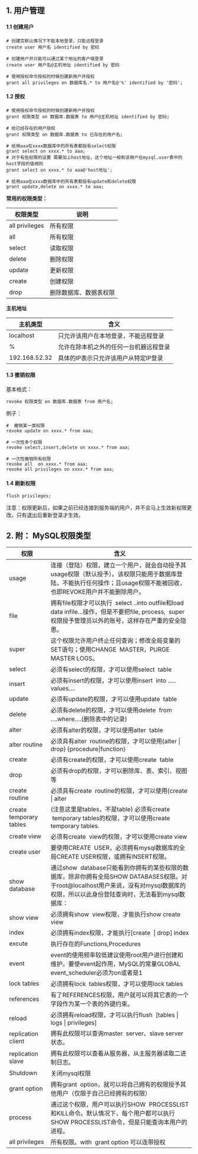 ## 1. 用户管理

#### 1.1 创建用户

```mysql
# 创建完默认情况下不能本地登录，只能远程登录
create user 用户名 identified by 密码

# 创建用户并只能可以通过某个地址的客户端登录
create user 用户名@主机地址 identified by 密码

# 使用授权命令授权的时候创建新用户并授权
grant all privileges on 数据库名.* to 用户名@'%' identified by '密码';
```

#### 1.2 授权

```mysql
# 使用授权命令授权的时候创建新用户并授权
grant 权限类型 on 数据库.数据表 to 用户@主机地址 identified by 密码;

# 给已经存在的用户授权
grant 权限类型 on 数据库.数据表 to 已存在的用户名;

# 给用aaa在xxxx数据库中的所有表都授有select权限
grant select on xxxx.* to aaa;
# 对于有些权限的设置 需要加上host地址，这个地址一般和该用户在mysql.user表中的host字段的值相同
grant select on xxxx.* to aaa@'host地址';

# 给用aaa在xxxx数据库中的所有表都授有update和delete权限
grant update,delete on xxxx.* to aaa;
```

**常用的权限类型：**

| 权限类型       | 说明                   |
| -------------- | ---------------------- |
| all privileges | 所有权限               |
| all            | 所有权限               |
| select         | 读取权限               |
| delete         | 删除权限               |
| update         | 更新权限               |
| create         | 创建权限               |
| drop           | 删除数据库、数据表权限 |

**主机地址**

| 主机类型      | 含义                                   |
| ------------- | -------------------------------------- |
| localhost     | 只允许该用户在本地登录，不能远程登录   |
| %             | 允许在除本机之外的任何一台机器远程登录 |
| 192.168.52.32 | 具体的IP表示只允许该用户从特定IP登录   |

#### 1.3 撤销权限

基本格式：

```mysql
revoke 权限类型 on 数据库.数据表 from 用户名;
```

例子：

```mysql
#  撤销某一类权限
revoke update on xxxx.* from aaa;

# 一次性多个权限
revoke select,insert,delete on xxxx.* from aaa;

# 一次性撤销所有权限
revoke all  on xxxx.* from aaa;
revoke all privileges on xxxx.* from aaa;
```

#### 1.4 刷新权限

```mysql
flush privileges;
```

注意：权限更新后，如果之前已经连接到服务端的用户，并不会马上生效新权限更改。只有退出后重新登录才生效。



## 2. 附： MySQL权限类型

| 权限                    | 含义                                                         |
| ----------------------- | ------------------------------------------------------------ |
| usage                   | 连接（登陆）权限，建立一个用户，就会自动授予其usage权限（默认授予）。该权限只能用于数据库登陆，不能执行任何操作；且usage权限不能被回收，也即REVOKE用户并不能删除用户。 |
| file                    | 拥有file权限才可以执行  select ..into outfile和load data infile…操作，但是不要把file, process,  super权限授予管理员以外的账号，这样存在严重的安全隐患。 |
| super                   | 这个权限允许用户终止任何查询；修改全局变量的SET语句；使用CHANGE  MASTER，PURGE MASTER LOGS。 |
| select                  | 必须有select的权限，才可以使用select  table                  |
| insert                  | 必须有insert的权限，才可以使用insert  into ….. values….      |
| update                  | 必须有update的权限，才可以使用update  table                  |
| delete                  | 必须有delete的权限，才可以使用delete  from ….where….(删除表中的记录) |
| alter                   | 必须有alter的权限，才可以使用alter  table                    |
| alter routine           | 必须具有alter  routine的权限，才可以使用{alter \| drop} {procedure\|function} |
| create                  | 必须有create的权限，才可以使用create  table                  |
| drop                    | 必须有drop的权限，才可以删除库、表、索引、视图等             |
| create routine          | 必须具有create  routine的权限，才可以使用{create \| alter    |
| create temporary tables | (注意这里是tables，不是table) 必须有create  temporary tables的权限，才可以使用create temporary tables. |
| create view             | 必须有create  view的权限，才可以使用create view              |
| create user             | 要使用CREATE  USER，必须拥有mysql数据库的全局CREATE USER权限，或拥有INSERT权限。 |
| show database           | 通过show  database只能看到你拥有的某些权限的数据库，除非你拥有全局SHOW DATABASES权限。对于root@localhost用户来说，没有对mysql数据库的权限，所以以此身份登陆查询时，无法看到mysql数据库： |
| show view               | 必须拥有show  view权限，才能执行show create view             |
| index                   | 必须拥有index权限，才能执行[create  \| drop] index           |
| excute                  | 执行存在的Functions,Procedures                               |
| event                   | event的使用频率较低建议使用root用户进行创建和维护。要使event起作用，MySQL的常量GLOBAL event_scheduler必须为on或者是1 |
| lock tables             | 必须拥有lock  tables权限，才可以使用lock tables              |
| references              | 有了REFERENCES权限，用户就可以将其它表的一个字段作为某一个表的外键约束。 |
| reload                  | 必须拥有reload权限，才可以执行flush  [tables \| logs \| privileges] |
| replication client      | 拥有此权限可以查询master  server、slave server状态。         |
| replication slave       | 拥有此权限可以查看从服务器，从主服务器读取二进制日志。       |
| Shutdown                | 关闭mysql权限                                                |
| grant option            | 拥有grant  option，就可以将自己拥有的权限授予其他用户（仅限于自己已经拥有的权限） |
| process                 | 通过这个权限，用户可以执行SHOW  PROCESSLIST和KILL命令。默认情况下，每个用户都可以执行SHOW PROCESSLIST命令，但是只能查询本用户的进程。 |
| all privileges          | 所有权限。with  grant option 可以连带授权                    |

